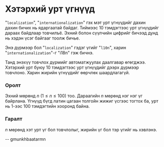 Хэтэрхий урт үгнүүд
===================
"`localization`", "`internationalization`" гэх мэт урт үгнүүдийг дахин дахин бичих нь ядаргаатай байдаг. Тиймээс 10 тэмдэгтээс урт үгнүүдийг дараах байдлаар товчилъё. Эхний болон сүүлчийн цифрийг бичээд дунд нь хэдэн үсэг байгааг тоолж бичье.

Энэ дүрмээр бол "`localization`" гэдэг үгийг "`l10n`", харин "`internationalization`"-г "i18n" гэж бичнэ.

Танд энэхүү товчлох дүрмийг автоматжуулах даалгавар өгөгджээ. Хэтэрхий урт буюу 10 тэмдэгтээс урт үгнүүдийг дээрх дүрмээр товчлоно. Харин жирийн үгнүүдийг өөрчлөх шаардлагагүй.

### Оролт
Эхний мөрөнд $n$ ($1 ≤ n ≤ 100$) тоо. Дараагийн $n$ мөрөнд нэг нэг үг байрлана.
Үгнүүд бүгд латин цагаан толгойн жижиг үсгээс тогтох ба, урт нь 1-ээс 100 тэмдэгтийн хооронд байна.

### Гаралт
$n$ мөрөнд хэт урт үг бол товчлолыг, жирийн үг бол тэр үгийг нь хэвлэнэ.

-- gmunkhbaatarmn
